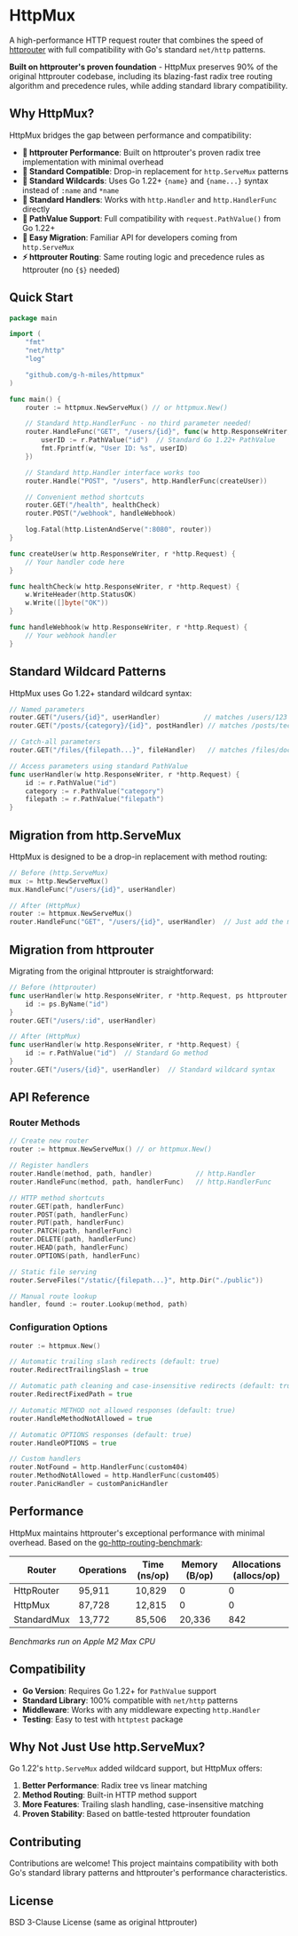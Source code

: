 # HttpMux

A high-performance HTTP request router that combines the speed of [httprouter](https://github.com/julienschmidt/httprouter) with full compatibility with Go's standard `net/http` patterns.

**Built on httprouter's proven foundation** - HttpMux preserves 90% of the original httprouter codebase, including its blazing-fast radix tree routing algorithm and precedence rules, while adding standard library compatibility.

## Why HttpMux?

HttpMux bridges the gap between performance and compatibility:

- **🚀 httprouter Performance**: Built on httprouter's proven radix tree implementation with minimal overhead
- **🔧 Standard Compatible**: Drop-in replacement for `http.ServeMux` patterns
- **📝 Standard Wildcards**: Uses Go 1.22+ `{name}` and `{name...}` syntax instead of `:name` and `*name`
- **🎯 Standard Handlers**: Works with `http.Handler` and `http.HandlerFunc` directly
- **📍 PathValue Support**: Full compatibility with `request.PathValue()` from Go 1.22+
- **🔄 Easy Migration**: Familiar API for developers coming from `http.ServeMux`
- **⚡ httprouter Routing**: Same routing logic and precedence rules as httprouter (no `{$}` needed)

## Quick Start

```go
package main

import (
    "fmt"
    "net/http"
    "log"

    "github.com/g-h-miles/httpmux"
)

func main() {
    router := httpmux.NewServeMux() // or httpmux.New()

    // Standard http.HandlerFunc - no third parameter needed!
    router.HandleFunc("GET", "/users/{id}", func(w http.ResponseWriter, r *http.Request) {
        userID := r.PathValue("id")  // Standard Go 1.22+ PathValue
        fmt.Fprintf(w, "User ID: %s", userID)
    })

    // Standard http.Handler interface works too
    router.Handle("POST", "/users", http.HandlerFunc(createUser))

    // Convenient method shortcuts
    router.GET("/health", healthCheck)
    router.POST("/webhook", handleWebhook)

    log.Fatal(http.ListenAndServe(":8080", router))
}

func createUser(w http.ResponseWriter, r *http.Request) {
    // Your handler code here
}

func healthCheck(w http.ResponseWriter, r *http.Request) {
    w.WriteHeader(http.StatusOK)
    w.Write([]byte("OK"))
}

func handleWebhook(w http.ResponseWriter, r *http.Request) {
    // Your webhook handler
}
```

## Standard Wildcard Patterns

HttpMux uses Go 1.22+ standard wildcard syntax:

```go
// Named parameters
router.GET("/users/{id}", userHandler)           // matches /users/123
router.GET("/posts/{category}/{id}", postHandler) // matches /posts/tech/456

// Catch-all parameters
router.GET("/files/{filepath...}", fileHandler)   // matches /files/docs/readme.txt

// Access parameters using standard PathValue
func userHandler(w http.ResponseWriter, r *http.Request) {
    id := r.PathValue("id")
    category := r.PathValue("category")
    filepath := r.PathValue("filepath")
}
```

## Migration from http.ServeMux

HttpMux is designed to be a drop-in replacement with method routing:

```go
// Before (http.ServeMux)
mux := http.NewServeMux()
mux.HandleFunc("/users/{id}", userHandler)

// After (HttpMux)
router := httpmux.NewServeMux()
router.HandleFunc("GET", "/users/{id}", userHandler)  // Just add the method!
```

## Migration from httprouter

Migrating from the original httprouter is straightforward:

```go
// Before (httprouter)
func userHandler(w http.ResponseWriter, r *http.Request, ps httprouter.Params) {
    id := ps.ByName("id")
}
router.GET("/users/:id", userHandler)

// After (HttpMux)
func userHandler(w http.ResponseWriter, r *http.Request) {
    id := r.PathValue("id")  // Standard Go method
}
router.GET("/users/{id}", userHandler)  // Standard wildcard syntax
```

## API Reference

### Router Methods

```go
// Create new router
router := httpmux.NewServeMux() // or httpmux.New()

// Register handlers
router.Handle(method, path, handler)           // http.Handler
router.HandleFunc(method, path, handlerFunc)   // http.HandlerFunc

// HTTP method shortcuts
router.GET(path, handlerFunc)
router.POST(path, handlerFunc)
router.PUT(path, handlerFunc)
router.PATCH(path, handlerFunc)
router.DELETE(path, handlerFunc)
router.HEAD(path, handlerFunc)
router.OPTIONS(path, handlerFunc)

// Static file serving
router.ServeFiles("/static/{filepath...}", http.Dir("./public"))

// Manual route lookup
handler, found := router.Lookup(method, path)
```

### Configuration Options

```go
router := httpmux.New()

// Automatic trailing slash redirects (default: true)
router.RedirectTrailingSlash = true

// Automatic path cleaning and case-insensitive redirects (default: true)
router.RedirectFixedPath = true

// Automatic METHOD not allowed responses (default: true)
router.HandleMethodNotAllowed = true

// Automatic OPTIONS responses (default: true)
router.HandleOPTIONS = true

// Custom handlers
router.NotFound = http.HandlerFunc(custom404)
router.MethodNotAllowed = http.HandlerFunc(custom405)
router.PanicHandler = customPanicHandler
```

## Performance

HttpMux maintains httprouter's exceptional performance with minimal overhead. Based on the [go-http-routing-benchmark](https://github.com/julienschmidt/go-http-routing-benchmark):

| Router      | Operations | Time (ns/op) | Memory (B/op) | Allocations (allocs/op) |
| ----------- | ---------- | ------------ | ------------- | ----------------------- |
| HttpRouter  | 95,911     | 10,829       | 0             | 0                       |
| HttpMux     | 87,728     | 12,815       | 0             | 0                       |
| StandardMux | 13,772     | 85,506       | 20,336        | 842                     |

_Benchmarks run on Apple M2 Max CPU_

## Compatibility

- **Go Version**: Requires Go 1.22+ for `PathValue` support
- **Standard Library**: 100% compatible with `net/http` patterns
- **Middleware**: Works with any middleware expecting `http.Handler`
- **Testing**: Easy to test with `httptest` package

## Why Not Just Use http.ServeMux?

Go 1.22's `http.ServeMux` added wildcard support, but HttpMux offers:

1. **Better Performance**: Radix tree vs linear matching
2. **Method Routing**: Built-in HTTP method support
3. **More Features**: Trailing slash handling, case-insensitive matching
4. **Proven Stability**: Based on battle-tested httprouter foundation

## Contributing

Contributions are welcome! This project maintains compatibility with both Go's standard library patterns and httprouter's performance characteristics.

## License

BSD 3-Clause License (same as original httprouter)
